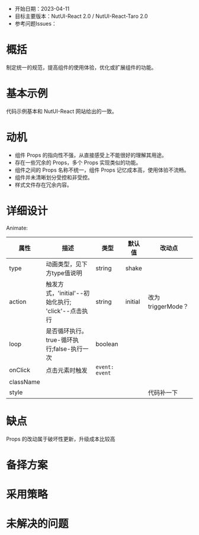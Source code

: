 - 开始日期：2023-04-11
- 目标主要版本：NutUI-React 2.0 / NutUI-React-Taro 2.0
- 参考问题Issues：

# 概括

制定统一的规范，提高组件的使用体验，优化或扩展组件的功能。


# 基本示例

代码示例基本和 NutUI-React 网站给出的一致。


# 动机

- 组件 Props 的指向性不强，从直接感受上不能很好的理解其用途。
- 存在一些冗余的 Props，多个 Props 实现类似的功能。
- 组件之间的 Props 名称不统一，组件 Props 记忆成本高，使用体验不流畅。
- 组件并未清晰划分受控和非受控。
- 样式文件存在冗余内容。


# 详细设计


Animate:

| 属性 | 描述 | 类型 | 默认值 | 改动点 |
| --- | --- | --- | --- | --- |
| type | 动画类型，见下方type值说明 | string | shake |  |
| action | 触发方式，'initial'--初始化执行; 'click'--点击执行 | string | initial | 改为triggerMode？ |
| loop | 是否循环执行。true-循环执行;false-执行一次 | boolean |  |  |
| onClick | 点击元素时触发 | `event: event` |  |  |
| className |  |  |  |  |
| style |  |  |  | 代码补一下 |


# 缺点

Props 的改动属于破坏性更新，升级成本比较高

# 备择方案


# 采用策略


# 未解决的问题

